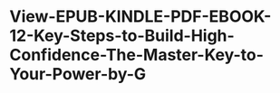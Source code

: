 # View-EPUB-KINDLE-PDF-EBOOK-12-Key-Steps-to-Build-High-Confidence-The-Master-Key-to-Your-Power-by-G